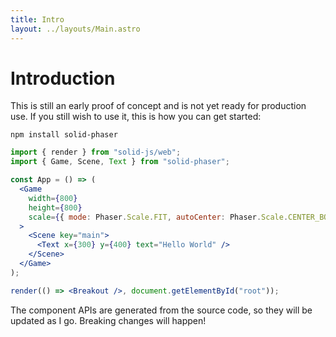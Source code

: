 ```yaml
---
title: Intro
layout: ../layouts/Main.astro
---
```


# Introduction

This is still an early proof of concept and is not yet ready for production use. If you still wish to use it, this is how you can get started:

```
npm install solid-phaser
```

```jsx
import { render } from "solid-js/web";
import { Game, Scene, Text } from "solid-phaser";

const App = () => (
  <Game
    width={800}
    height={800}
    scale={{ mode: Phaser.Scale.FIT, autoCenter: Phaser.Scale.CENTER_BOTH }}
  >
    <Scene key="main">
      <Text x={300} y={400} text="Hello World" />
    </Scene>
  </Game>
);

render(() => <Breakout />, document.getElementById("root"));
```

The component APIs are generated from the source code, so they will be updated as I go. Breaking changes will happen!
